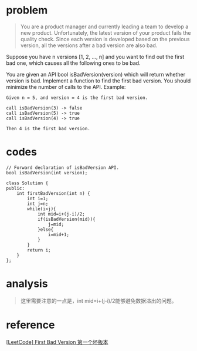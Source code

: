 # problem
>You are a product manager and currently leading a team to develop a new product. Unfortunately, the latest version of your product fails the quality check. Since each version is developed based on the previous version, all the versions after a bad version are also bad.

Suppose you have n versions [1, 2, ..., n] and you want to find out the first bad one, which causes all the following ones to be bad.

You are given an API bool isBadVersion(version) which will return whether version is bad. Implement a function to find the first bad version. You should minimize the number of calls to the API.
Example:
```
Given n = 5, and version = 4 is the first bad version.

call isBadVersion(3) -> false
call isBadVersion(5) -> true
call isBadVersion(4) -> true

Then 4 is the first bad version. 
```

# codes
```
// Forward declaration of isBadVersion API.
bool isBadVersion(int version);

class Solution {
public:
    int firstBadVersion(int n) {
        int i=1;
        int j=n;
        while(i<j){
            int mid=i+(j-i)/2;
            if(isBadVersion(mid)){
                j=mid;
            }else{
                i=mid+1;
            }
        }
        return i;
    }
};
```

# analysis
>这里需要注意的一点是，int mid=i+(j-i)/2能够避免数据溢出的问题。

# reference
[[LeetCode] First Bad Version 第一个坏版本][1]

[1]: http://www.cnblogs.com/grandyang/p/4790469.html